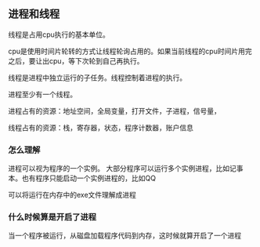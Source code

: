 ## 进程和线程

线程是占用cpu执行的基本单位。

cpu是使用时间片轮转的方式让线程轮询占用的。如果当前线程的cpu时间片用完之后，要让出cpu，等下次轮到自己再执行。

线程是进程中独立运行的子任务。线程控制着进程的执行。

进程至少有一个线程。

进程占有的资源：地址空间，全局变量，打开文件，子进程，信号量，

线程占有的资源：栈，寄存器，状态，程序计数器，账户信息

### 怎么理解

进程可以视为程序的一个实例。 大部分程序可以运行多个实例进程，比如记事本。也有程序只能启动一个实例进程的，比如QQ

可以将运行在内存中的exe文件理解成进程

### 什么时候算是开启了进程

当一个程序被运行，从磁盘加载程序代码到内存，这时候就算开启了一个进程